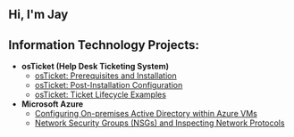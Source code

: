 ## Hi, I'm Jay

<h2>Information Technology Projects:</h2>

- <b>osTicket (Help Desk Ticketing System)</b>
  - [osTicket: Prerequisites and Installation](https://github.com/Jayhug-DR/osticket-prereqs)
  - [osTicket: Post-Installation Configuration](https://github.com/Jayhug-DR/post-install-config)
  - [osTicket: Ticket Lifecycle Examples](https://github.com/Jayhug-DR/ticket-lifecycle)
- <b>Microsoft Azure</b>
  - [Configuring On-premises Active Directory within Azure VMs](https://github.com/Jayhug-DR/configure-ad)
  - [Network Security Groups (NSGs) and Inspecting Network Protocols](https://github.com/Jayhug-DR/azure-network-protocols)



<!--
**JayHug-DR/JayHug-DR** is a ✨ _special_ ✨ repository because its `README.md` (this file) appears on your GitHub profile.

Here are some ideas to get you started:

- 🔭 I’m currently working on ...
- 🌱 I’m currently learning ...
- 👯 I’m looking to collaborate on ...
- 🤔 I’m looking for help with ...
- 💬 Ask me about ...
- 📫 How to reach me: ...
- 😄 Pronouns: ...
- ⚡ Fun fact: ...
-->
